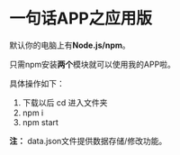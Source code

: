 # 一句话APP之应用版

默认你的电脑上有**Node.js/npm**。

只需npm安装**两个**模块就可以使用我的APP啦。

具体操作如下：

1. 下载以后 cd 进入文件夹
1. npm i
1. npm start

**注：**
data.json文件提供数据存储/修改功能。